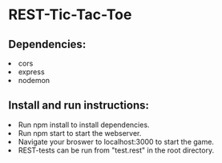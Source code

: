 # REST-Tic-Tac-Toe

## Dependencies:
<li> cors
<li> express
<li> nodemon
    
## Install and run instructions: 
<li> Run npm install to install dependencies. 
<li> Run npm start to start the webserver. 
<li> Navigate your broswer to localhost:3000 to start the game. 
<li> REST-tests can be run from "test.rest" in the root directory. 
